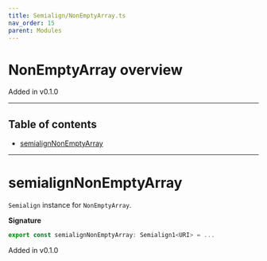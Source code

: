 ```yaml
---
title: Semialign/NonEmptyArray.ts
nav_order: 15
parent: Modules
---
```


# NonEmptyArray overview

Added in v0.1.0

---

<h2 class="text-delta">Table of contents</h2>

- [semialignNonEmptyArray](#semialignnonemptyarray)

---

# semialignNonEmptyArray

`Semialign` instance for `NonEmptyArray`.

**Signature**

```ts
export const semialignNonEmptyArray: Semialign1<URI> = ...
```

Added in v0.1.0
